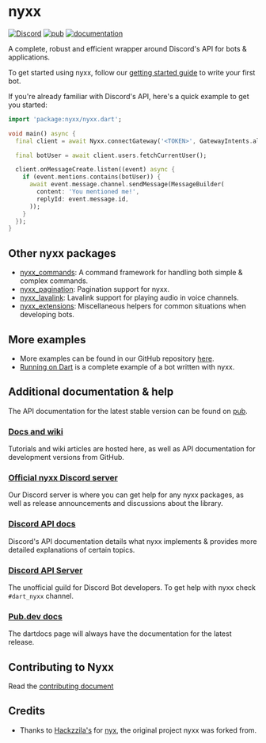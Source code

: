 # nyxx

[![Discord](https://discordapp.com/api/guilds/846136758470443069/widget.png?style=shield)](https://discord.gg/nyxx)
[![pub](https://img.shields.io/pub/v/nyxx.svg)](https://pub.dev/packages/nyxx)
[![documentation](https://img.shields.io/badge/Documentation-nyxx-yellow.svg)](https://pub.dev/documentation/nyxx/latest/)

A complete, robust and efficient wrapper around Discord's API for bots & applications.

To get started using nyxx, follow our [getting started guide](https://nyxx.l7ssha.xyz/docs/guides/writing_your_first_bot) to write your first bot.

If you're already familiar with Discord's API, here's a quick example to get you started:
```dart
import 'package:nyxx/nyxx.dart';

void main() async {
  final client = await Nyxx.connectGateway('<TOKEN>', GatewayIntents.allUnprivileged);

  final botUser = await client.users.fetchCurrentUser();

  client.onMessageCreate.listen((event) async {
    if (event.mentions.contains(botUser)) {
      await event.message.channel.sendMessage(MessageBuilder(
        content: 'You mentioned me!',
        replyId: event.message.id,
      ));
    }
  });
}
```

## Other nyxx packages

- [nyxx_commands](https://pub.dev/packages/nyxx_commands): A command framework for handling both simple & complex commands.
- [nyxx_pagination](https://pub.dev/packages/nyxx_pagination): Pagination support for nyxx.
- [nyxx_lavalink](https://pub.dev/packages/nyxx_lavalink): Lavalink support for playing audio in voice channels.
- [nyxx_extensions](https://pub.dev/packages/nyxx_extensions): Miscellaneous helpers for common situations when developing bots.

## More examples

- More examples can be found in our GitHub repository [here](https://github.com/nyxx-discord/nyxx/tree/main/example).
- [Running on Dart](https://github.com/nyxx-discord/running_on_dart) is a complete example of a bot written with nyxx.

## Additional documentation & help

The API documentation for the latest stable version can be found on [pub](https://pub.dev/documentation/nyxx).

### [Docs and wiki](https://nyxx.l7ssha.xyz)
Tutorials and wiki articles are hosted here, as well as API documentation for development versions from GitHub.

### [Official nyxx Discord server](https://discord.gg/nyxx)
Our Discord server is where you can get help for any nyxx packages, as well as release announcements and discussions about the library.

### [Discord API docs](https://discord.dev/)
Discord's API documentation details what nyxx implements & provides more detailed explanations of certain topics.

### [Discord API Server](https://discord.gg/discord-api)
The unofficial guild for Discord Bot developers. To get help with nyxx check `#dart_nyxx` channel.

### [Pub.dev docs](https://pub.dev/documentation/nyxx)
The dartdocs page will always have the documentation for the latest release.

## Contributing to Nyxx

Read the [contributing document](https://github.com/nyxx-discord/nyxx/blob/dev/CONTRIBUTING.md)

## Credits 

- Thanks to [Hackzzila's](https://github.com/Hackzzila) for [nyx](https://github.com/Hackzzila/nyx), the original project nyxx was forked from.
